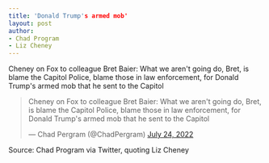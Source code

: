 ```yaml
---
title: 'Donald Trump's armed mob'
layout: post
author:
- Chad Program
- Liz Cheney
---
```


Cheney on Fox to colleague Bret Baier: What we aren't going do, Bret, is blame the Capitol Police, blame those in law enforcement, for Donald Trump's armed mob that he sent to the Capitol

<blockquote class="twitter-tweet"><p lang="en" dir="ltr">Cheney on Fox to colleague Bret Baier: What we aren't going do, Bret, is blame the Capitol Police, blame those in law enforcement, for Donald Trump's armed mob that he sent to the Capitol</p>&mdash; Chad Pergram (@ChadPergram) <a href="https://twitter.com/ChadPergram/status/1551213707056881671?ref_src=twsrc%5Etfw">July 24, 2022</a></blockquote> <script async src="https://platform.twitter.com/widgets.js" charset="utf-8"></script>

Source: Chad Program via Twitter, quoting Liz Cheney
